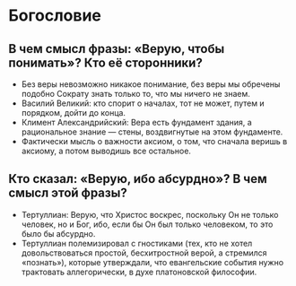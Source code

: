 # Богословие

## В чем смысл фразы: «Верую, чтобы понимать»? Кто её сторонники?

* Без веры невозможно никакое понимание, без веры мы обречены подобно Сократу знать только то, что мы ничего не знаем.
* Василий Великий: кто спорит о началах, тот не может, путем и порядком, дойти до конца.
* Климент Александрийский: Вера есть фундамент здания, а рациональное знание — стены, воздвигнутые на этом фундаменте.
* Фактически мысль о важности аксиом, о том, что сначала веришь в аксиому, а потом выводишь все остальное.

## Кто сказал: «Верую, ибо абсурдно»? В чем смысл этой фразы?

* Тертуллиан: Верую, что Христос воскрес, поскольку Он не только человек, но и Бог, ибо, если бы Он был только человеком, то это было бы абсурдно.
* Тертуллиан полемизировал с гностиками (тех, кто не хотел довольствоваться простой, бесхитростной верой, а стремился «познать»), которые утверждали, что евангельские события нужно трактовать аллегорически, в духе платоновской философии.
